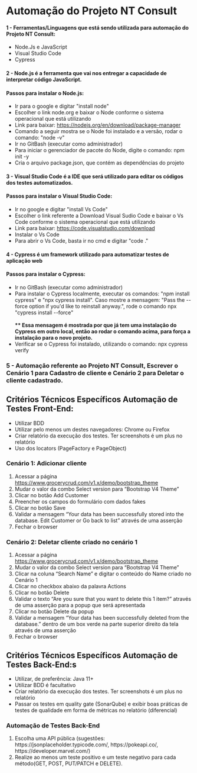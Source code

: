 <body>
  <div class="center-container">
    <h1 class="title">Automação do Projeto NT Consult</h1>
  </div>
  <div>
    <h4 class="subtitle">1 - Ferramentas/Linguagens que está sendo utilizada para automação do Projeto NT Consult:</h4>
       <ul class="sublist">
            <li>Node.Js e JavaScript</li>
            <li>Visual Studio Code</li>
            <li>Cypress</li>
        </ul>

 <h4 class="subtitle">2 - Node.js é a ferramenta que vai nos entregar a capacidade de interpretar código JavaScript.</h4>
  <h4 class="subtitle">Passos para instalar o Node.js:</h4>
    <ul class="sublist">      
      <li>Ir para o google e digitar "install node"</li>
      <li>Escolher o link node.org e baixar o Node conforme o sistema operacional que está utilizando</li>
      <li>Link para baixar: <a href="https://nodejs.org/en/download/package-manager">https://nodejs.org/en/download/package-manager</a></li>
      <li>Comando a seguir mostra se o Node foi instalado e a versão, rodar o comando: "node -v"</li>
      <li>Ir no GitBash (executar como administrador)</li>
      <li>Para iniciar o gerenciador de pacote do Node, digite o comando: npm init -y</li>
      <li>Cria o arquivo package.json, que contém as dependências do projeto</li>
  </ul>

<h4 class="subtitle">3 - Visual Studio Code é a IDE que será utilizado para editar os códigos dos testes automatizados.
    </h4>
<h4 class="subtitle">Passos para instalar o Visual Studio Code:</h4>
    <ul class="sublist">
        <li>Ir no google e digitar "install Vs Code"</li>
        <li>Escolher o link referente a Download Visual Sudio Code e baixar o Vs Code conforme o sistema operacional que está utilizando</li>
        <li>Link para baixar: <a href="https://code.visualstudio.com/download">https://code.visualstudio.com/download</a></li>
        <li>Instalar o Vs Code</li>
        <li>Para abrir o Vs Code, basta ir no cmd e digitar "code ."</li>
    </ul>
<h4 class="subtitle">4 - Cypress é um framework utilizado para automatizar testes de aplicação web</h4>
<h4 class="subtitle">Passos para instalar o Cypress:</h4>
    <ul class="sublist">        
        <li>Ir no GitBash (executar como administrador)</li>
        <li>Para instalar o Cypress localmente, executar os comandos: "npm install cypress" e "npx cypress install". Caso mostre a mensagem: "Pass the --force option if you'd like to reinstall anyway.", rode o comando npx "cypress install --force"<br><br><strong>** Essa mensagem é mostrada por que já tem uma instalação do Cypress em outro local, então ao rodar o comando acima, para força a instalação para o novo projeto.</strong></li>
        <li>Verificar se o Cypress foi instalado, utilizando o comando: npx cypress verify</li>
    </ul>
  <h3 class="subtitle">5 - Automação referente ao Projeto NT Consult, Escrever o Cenário 1 para Cadastro de cliente e Cenário 2 para Deletar o cliente cadastrado. </h3>
     <h2>Critérios Técnicos Específicos Automação de Testes Front-End:</h2>
  <ul>
    <li>Utilizar BDD</li>
    <li>Utilizar pelo menos um destes navegadores: Chrome ou Firefox</li>
    <li>Criar relatório da execução dos testes. Ter screenshots é um plus no relatório</li>
    <li>Uso dos locators (PageFactory e PageObject)</li>
  </ul>

   <h3>Cenário 1: Adicionar cliente</h3>
  <ol>
    <li>Acessar a página <a href="https://www.grocerycrud.com/v1.x/demo/bootstrap_theme" target="_blank">https://www.grocerycrud.com/v1.x/demo/bootstrap_theme</a></li>
    <li>Mudar o valor da combo Select version para “Bootstrap V4 Theme”</li>
    <li>Clicar no botão Add Customer</li>
    <li>Preencher os campos do formulário com dados fakes</li>
    <li>Clicar no botão Save</li>
    <li>Validar a mensagem “Your data has been successfully stored into the database. Edit Customer or Go back to list” através de uma asserção</li>
    <li>Fechar o browser</li>
  </ol>
    <h3>Cenário 2: Deletar cliente criado no cenário 1</h3>
  <ol>
    <li>Acessar a página <a href="https://www.grocerycrud.com/v1.x/demo/bootstrap_theme" target="_blank">https://www.grocerycrud.com/v1.x/demo/bootstrap_theme</a></li>
    <li>Mudar o valor da combo Select version para “Bootstrap V4 Theme”</li>
    <li>Clicar na coluna “Search Name” e digitar o conteúdo do Name criado no Cenário 1</li>
    <li>Clicar no checkbox abaixo da palavra Actions</li>
    <li>Clicar no botão Delete</li>
    <li>Validar o texto “Are you sure that you want to delete this 1 item?” através de uma asserção para a popup que será apresentada</li>
    <li>Clicar no botão Delete da popup</li>
    <li>Validar a mensagem “Your data has been successfully deleted from the database.” dentro de um box verde na parte superior direito da tela através de uma asserção</li>
    <li>Fechar o browser</li>
  </ol>
   <h2>Critérios Técnicos Específicos Automação de Testes Back-End:s</h2>
  <ul>
    <li>Utilizar, de preferência: Java 11+</li>
    <li>Utilizar BDD é facultativo</li>
    <li>Criar relatório da execução dos testes. Ter screenshots é um plus no relatório</li>
    <li>Passar os testes em quality gate (SonarQube) e exibir boas práticas de testes de qualidade em forma de métricas no relatório (diferencial)</li>
  </ul>

   <h3>Automação de Testes Back-End</h3>
  <ol>
    <li>Escolha uma API pública (sugestões: https://jsonplaceholder.typicode.com/, https://pokeapi.co/, https://developer.marvel.com/)</li>
    <li>Realize ao menos um teste positivo e um teste negativo para cada método(GET, POST, PUT/PATCH e DELETE).</li>
  </ol>
    </body>
</html>

